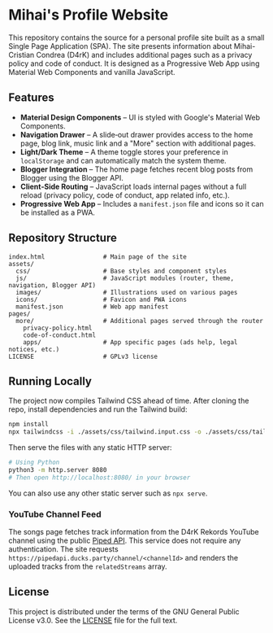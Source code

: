 # Mihai's Profile Website

This repository contains the source for a personal profile site built as a small Single Page Application (SPA). The site presents information about Mihai-Cristian Condrea (D4rK) and includes additional pages such as a privacy policy and code of conduct. It is designed as a Progressive Web App using Material Web Components and vanilla JavaScript.

## Features

- **Material Design Components** – UI is styled with Google's Material Web Components.
- **Navigation Drawer** – A slide‑out drawer provides access to the home page, blog link, music link and a "More" section with additional pages.
- **Light/Dark Theme** – A theme toggle stores your preference in `localStorage` and can automatically match the system theme.
- **Blogger Integration** – The home page fetches recent blog posts from Blogger using the Blogger API.
- **Client‑Side Routing** – JavaScript loads internal pages without a full reload (privacy policy, code of conduct, app related info, etc.).
- **Progressive Web App** – Includes a `manifest.json` file and icons so it can be installed as a PWA.

## Repository Structure

```
index.html                # Main page of the site
assets/
  css/                    # Base styles and component styles
  js/                     # JavaScript modules (router, theme, navigation, Blogger API)
  images/                 # Illustrations used on various pages
  icons/                  # Favicon and PWA icons
  manifest.json           # Web app manifest
pages/
  more/                   # Additional pages served through the router
    privacy-policy.html
    code-of-conduct.html
    apps/                 # App specific pages (ads help, legal notices, etc.)
LICENSE                   # GPLv3 license
```

## Running Locally

The project now compiles Tailwind CSS ahead of time. After cloning the repo, install dependencies and run the Tailwind build:

```bash
npm install
npx tailwindcss -i ./assets/css/tailwind.input.css -o ./assets/css/tailwind.css --minify
```

Then serve the files with any static HTTP server:

```bash
# Using Python
python3 -m http.server 8080
# Then open http://localhost:8080/ in your browser
```

You can also use any other static server such as `npx serve`.

### YouTube Channel Feed

The songs page fetches track information from the D4rK Rekords YouTube channel
using the public [Piped API](https://github.com/TeamPiped/Piped). This service
does not require any authentication. The site requests
`https://pipedapi.ducks.party/channel/<channelId>` and renders the uploaded
tracks from the `relatedStreams` array.

## License

This project is distributed under the terms of the GNU General Public License v3.0. See the [LICENSE](LICENSE) file for the full text.

